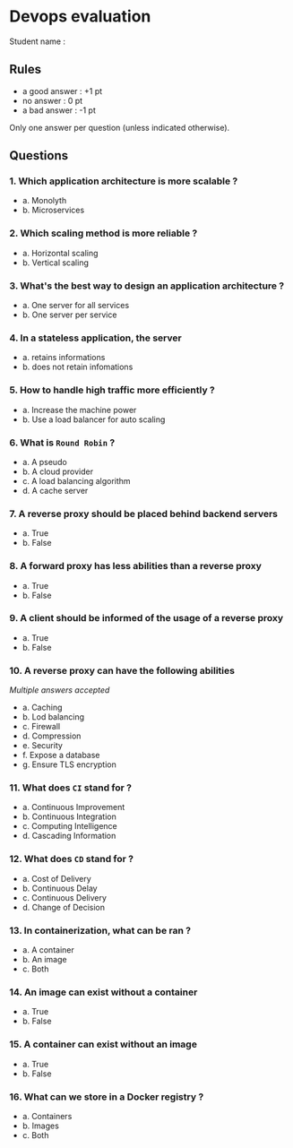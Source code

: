 # Devops evaluation

Student name :

## Rules

- a good answer : +1 pt
- no answer : 0 pt
- a bad answer : -1 pt

Only one answer per question (unless indicated otherwise).

## Questions

### 1. Which application architecture is more scalable ?
- a. Monolyth
- b. Microservices

### 2. Which scaling method is more reliable ?
- a. Horizontal scaling
- b. Vertical scaling

### 3. What's the best way to design an application architecture ?
- a. One server for all services
- b. One server per service

### 4. In a stateless application, the server
- a. retains informations
- b. does not retain infomations

### 5. How to handle high traffic more efficiently ?
- a. Increase the machine power
- b. Use a load balancer for auto scaling

### 6. What is `Round Robin` ?
- a. A pseudo
- b. A cloud provider
- c. A load balancing algorithm
- d. A cache server

### 7. A reverse proxy should be placed behind backend servers
- a. True
- b. False

### 8. A forward proxy has less abilities than a reverse proxy
- a. True
- b. False

### 9. A client should be informed of the usage of a reverse proxy
- a. True
- b. False

### 10. A reverse proxy can have the following abilities
*Multiple answers accepted*

- a. Caching
- b. Lod balancing
- c. Firewall
- d. Compression
- e. Security
- f. Expose a database
- g. Ensure TLS encryption

### 11. What does `CI` stand for ?
- a. Continuous Improvement
- b. Continuous Integration
- c. Computing Intelligence
- d. Cascading Information

### 12. What does `CD` stand for ?
- a. Cost of Delivery
- b. Continuous Delay
- c. Continuous Delivery
- d. Change of Decision

### 13. In containerization, what can be ran ?
- a. A container
- b. An image
- c. Both

### 14. An image can exist without a container
- a. True
- b. False

### 15. A container can exist without an image
- a. True
- b. False

### 16. What can we store in a Docker registry ?
- a. Containers
- b. Images
- c. Both
